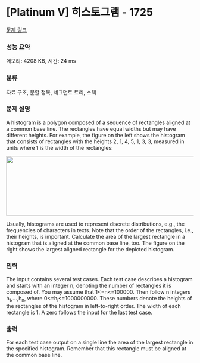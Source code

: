 # [Platinum V] 히스토그램 - 1725 

[문제 링크](https://www.acmicpc.net/problem/1725) 

### 성능 요약

메모리: 4208 KB, 시간: 24 ms

### 분류

자료 구조, 분할 정복, 세그먼트 트리, 스택

### 문제 설명

<p>A histogram is a polygon composed of a sequence of rectangles aligned at a common base line. The rectangles have equal widths but may have different heights. For example, the figure on the left shows the histogram that consists of rectangles with the heights 2, 1, 4, 5, 1, 3, 3, measured in units where 1 is the width of the rectangles:</p>

<p><img alt="" src="https://www.acmicpc.net/upload/images/histogram.png" style="height:159px; width:506px"></p>

<p>Usually, histograms are used to represent discrete distributions, e.g., the frequencies of characters in texts. Note that the order of the rectangles, i.e., their heights, is important. Calculate the area of the largest rectangle in a histogram that is aligned at the common base line, too. The figure on the right shows the largest aligned rectangle for the depicted histogram.</p>

### 입력 

 <p>The input contains several test cases. Each test case describes a histogram and starts with an integer n, denoting the number of rectangles it is composed of. You may assume that 1<=n<=100000. Then follow n integers h<sub>1</sub>,...,h<sub>n</sub>, where 0<=h<sub>i</sub><=1000000000. These numbers denote the heights of the rectangles of the histogram in left-to-right order. The width of each rectangle is 1. A zero follows the input for the last test case.</p>

### 출력 

 <p>For each test case output on a single line the area of the largest rectangle in the specified histogram. Remember that this rectangle must be aligned at the common base line.</p>


